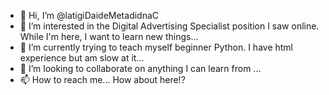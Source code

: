 - 👋 Hi, I’m @latigiDaideMetadidnaC
- 👀 I’m interested in the Digital Advertising Specialist position I saw online. While I'm here, I want to learn new things... 
- 🌱 I’m currently trying to teach myself beginner Python. I have html experience but am slow at it...
- 💞️ I’m looking to collaborate on anything I can learn from ...
- 📫 How to reach me... How about here!?

<!---
latigiDaideMetadidnaC/latigiDaideMetadidnaC is a ✨ special ✨ repository because its `README.md` (this file) appears on your GitHub profile.
You can click the Preview link to take a look at your changes.
--->

